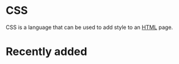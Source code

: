 # CSS

CSS is a language that can be used to add style to an [HTML](/wiki/HTML) page.

# Recently added